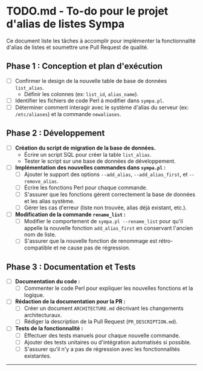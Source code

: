 # TODO.md - To-do pour le projet d'alias de listes Sympa

Ce document liste les tâches à accomplir pour implémenter la fonctionnalité d'alias de listes et soumettre une Pull Request de qualité.

## Phase 1 : Conception et plan d'exécution

- [ ]  Confirmer le design de la nouvelle table de base de données `list_alias`.
    -   Définir les colonnes (ex: `list_id`, `alias_name`).
- [ ]  Identifier les fichiers de code Perl à modifier dans `sympa.pl`.
- [ ]  Déterminer comment interagir avec le système d'alias du serveur (ex: `/etc/aliases`) et la commande `newaliases`.

## Phase 2 : Développement

- [ ]  **Création du script de migration de la base de données.**
    -   Écrire un script SQL pour créer la table `list_alias`.
    -   Tester le script sur une base de données de développement.
- [ ]  **Implémentation des nouvelles commandes dans `sympa.pl` :**
    -   [ ]  Ajouter le support des options `--add_alias`, `--add_alias_first`, et `--remove_alias`.
    -   [ ]  Écrire les fonctions Perl pour chaque commande.
    -   [ ]  S'assurer que les fonctions gèrent correctement la base de données et les alias système.
    -   [ ]  Gérer les cas d'erreur (liste non trouvée, alias déjà existant, etc.).
- [ ]  **Modification de la commande `rename_list` :**
    -   [ ]  Modifier le comportement de `sympa.pl --rename_list` pour qu'il appelle la nouvelle fonction `add_alias_first` en conservant l'ancien nom de liste.
    -   [ ]  S'assurer que la nouvelle fonction de renommage est rétro-compatible et ne cause pas de régression.

## Phase 3 : Documentation et Tests

- [ ]  **Documentation du code :**
    -   [ ]  Commenter le code Perl pour expliquer les nouvelles fonctions et la logique.
- [ ]  **Rédaction de la documentation pour la PR :**
    -   [ ]  Créer un document `ARCHITECTURE.md` décrivant les changements architecturaux.
    -   [ ]  Rédiger la description de la Pull Request (`PR_DESCRIPTION.md`).
- [ ]  **Tests de la fonctionnalité :**
    -   [ ]  Effectuer des tests manuels pour chaque nouvelle commande.
    -   [ ]  Ajouter des tests unitaires ou d'intégration automatisés si possible.
    -   [ ]  S'assurer qu'il n'y a pas de régression avec les fonctionnalités existantes.

---
